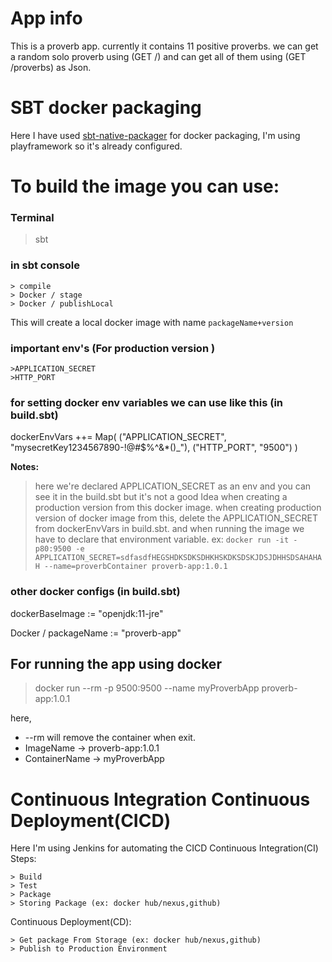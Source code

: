 # App info
This is a proverb app. currently it contains 11 positive proverbs. we can get a random solo proverb using (GET /) and can get all of them using (GET /proverbs) as Json.   

# SBT docker packaging 

Here I have used [sbt-native-packager](https://www.scala-sbt.org/sbt-native-packager/) for docker packaging,
I'm using playframework so it's already configured.

# To build the image you can use:
### Terminal
> sbt
### in sbt console 
    > compile
    > Docker / stage
    > Docker / publishLocal
This will create a local docker image with name `packageName+version`

### important env's (For production version )
    >APPLICATION_SECRET
    >HTTP_PORT

### for setting docker env variables we can use like this (in build.sbt)
dockerEnvVars ++= Map(
  ("APPLICATION_SECRET", "mysecretKey1234567890-!@#$%^&*()_"),
  ("HTTP_PORT", "9500")
)


**Notes:**
  > here we're declared APPLICATION_SECRET as an env and you can see it in the build.sbt
  > but it's not a good Idea when creating a production version from this docker image.
  > when creating production version of docker image from this, delete the APPLICATION_SECRET from dockerEnvVars in build.sbt. 
  > and when running the image we have to declare that environment variable.
  > ex: `docker run -it -p80:9500 -e APPLICATION_SECRET=sdfasdfHEGSHDKSDKSDHKHSKDKSDSKJDSJDHHSDSAHAHAH --name=proverbContainer proverb-app:1.0.1`

### other docker configs (in build.sbt)

dockerBaseImage := "openjdk:11-jre"

Docker / packageName := "proverb-app"


## For running the app using docker

>docker run --rm -p 9500:9500 --name myProverbApp proverb-app:1.0.1
>
here,
  - --rm will remove the container when exit.
  - ImageName -> proverb-app:1.0.1
  - ContainerName -> myProverbApp


# Continuous Integration Continuous Deployment(CICD)

Here I'm using Jenkins for automating the CICD
Continuous Integration(CI) Steps:

    > Build
    > Test
    > Package
    > Storing Package (ex: docker hub/nexus,github)

Continuous Deployment(CD):

    > Get package From Storage (ex: docker hub/nexus,github)
    > Publish to Production Environment
